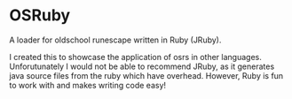 # OSRuby

A loader for oldschool runescape written in Ruby (JRuby). 

I created this to showcase the application of osrs in other languages. 
Unforutunately I would not be able to recommend JRuby, as it generates java source files from the ruby which have overhead.
However, Ruby is fun to work with and makes writing code easy!
